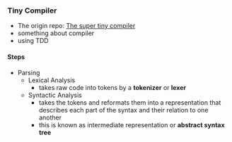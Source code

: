 
### Tiny Compiler

- The origin repo: [The super tiny compiler](https://github.com/jamiebuilds/the-super-tiny-compiler)
- something about compiler
- using TDD


#### Steps
- Parsing
    - Lexical Analysis
        - takes raw code into tokens by a **tokenizer** or **lexer**
    - Syntactic Analysis
        - takes the tokens and reformats them into a representation that describes
        each part of the syntax and their relation to one another
        - this is known as intermediate representation or **abstract syntax tree**

